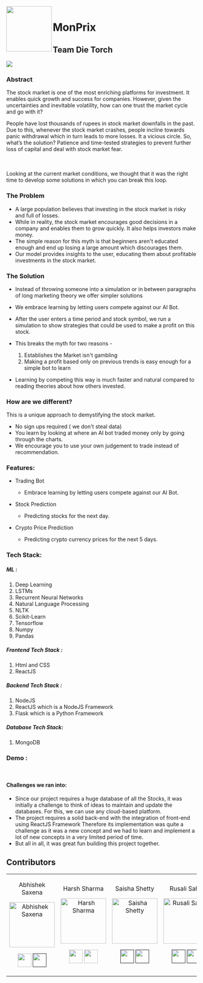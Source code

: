 <img align="left" width="120" height="120" src="https://github.com/saxenabhishek/MonPrix/blob/hs/ml/nlp/ML/Pics%20Support/stock-logo.png">

# MonPrix 
## Team Die Torch
<img src="https://github.com/saxenabhishek/MonPrix/blob/hs/ml/nlp/ML/Pics%20Support/Main%20Page.png">


### Abstract

The stock market is one of the most enriching platforms for investment. It enables quick growth and success for companies. However, given the uncertainties and inevitable volatility, how can one trust the market cycle and go with it? 

People have lost thousands of rupees in stock market downfalls in the past. Due to this, whenever the stock market crashes, people incline towards panic withdrawal which in turn leads to more losses. It a vicious circle. So, what’s the solution? Patience and time-tested strategies to prevent further loss of capital and deal with stock market fear.

<br><br>
Looking at the current market conditions, we thought that it was the right time to develop some solutions in which you can break this loop.


### The Problem
  -  A large population believes that investing in the stock market is risky and full of losses.
  -  While in reality, the stock market encourages good decisions in a company and enables them to grow quickly. It also helps investors make money.
  -  The simple reason for this myth is that beginners aren't educated enough and end up losing a large amount which discourages them.
  -  Our model provides insights to the user, educating them  about profitable investments in the stock market.


### The Solution
- Instead of throwing someone into a simulation or in between paragraphs of long marketing theory we offer simpler solutions
- We embrace learning by letting users compete against our AI Bot.
- After the user enters a time period and stock symbol, we run a simulation to show strategies that could be used to make a profit on this stock.
- This breaks the myth for two reasons -
    1. Establishes the Market isn't gambling 
    2. Making a profit based only on previous trends is easy enough for a simple bot to learn

- Learning by competing this way is much faster and natural compared to reading theories about how others invested.


### How are we  different?
This is a unique approach to demystifying the stock market. 
- No sign ups required ( we don't steal  data)
- You learn by looking at where an AI bot  traded money only by going through the  charts.
- We encourage you to use your own  judgement to trade instead of  recommendation.

### Features:

- Trading Bot
  - Embrace learning by letting users compete against our AI Bot.
  
- Stock Prediction
  - Predicting stocks for the next day.

- Crypto Price Prediction
  - Predicting crypto currency prices for the next 5 days.




### Tech Stack:
##### ML :

  1.	Deep Learning
  2.	LSTMs
  3.	Recurrent Neural Networks
  4.	Natural Language Processing
  5.	NLTK
  6.	Scikit-Learn
  7.	Tensorflow
  8.  Numpy
  9.  Pandas

##### Frontend Tech Stack :

1. Html and CSS
2. ReactJS

##### Backend Tech Stack :

1. NodeJS
2. ReactJS which is a NodeJS Framework
3. Flask which is a Python Framework

##### Database Tech Stack:

1. MongoDB

  
  ### Demo :
   <img src="">
  <img src="">
    <img src="">
      <img src="">
        <img src="">
         <img src="">
        <br>
 
  #### Challenges we ran into:
  -  Since our project requires a huge database of all the Stocks, it was initially a challenge to think of ideas to maintain and update the databases. 
     For this, we can use any cloud-based platform. 
  -  The project requires a solid back-end with the integration of front-end using ReactJS Framework
     Therefore its implementation was quite a challenge as it was a new concept and we had to learn and implement a lot of new concepts in a very limited period of time.
  -  But all in all, it was great fun building this project together.

  
  
  ## Contributors

<table>
<tr align="center">

<td>

Abhishek Saxena

<p align="center">
<img src = "https://avatars0.githubusercontent.com/u/33656173?s=400&u=a411c58cfffec9bf59da192674093abf4b82bd04&v=4"  height="120" alt="Abhishek Saxena">
</p>
<p align="center">
<a href = "https://github.com/harshshaw"><img src = "http://www.iconninja.com/files/241/825/211/round-collaboration-social-github-code-circle-network-icon.svg" width="36" height = "36"/></a>
<a href = "">
<img src = "http://www.iconninja.com/files/863/607/751/network-linkedin-social-connection-circular-circle-media-icon.svg" width="36" height="36"/>
</a>
</p>
</td>


<td>

Harsh Sharma

<p align="center">
<img src = "https://avatars.githubusercontent.com/harshgeek4coder"  height="120" alt="Harsh Sharma">
</p>
<p align="center">
<a href = "https://github.com/harshgeek4coder"><img src = "http://www.iconninja.com/files/241/825/211/round-collaboration-social-github-code-circle-network-icon.svg" width="36" height = "36"/></a>
<a href = "https://www.linkedin.com/in/harsh-sharma-484a4ab6/">
<img src = "http://www.iconninja.com/files/863/607/751/network-linkedin-social-connection-circular-circle-media-icon.svg" width="36" height="36"/>
</a>
</p>
</td>


<td>

Saisha Shetty

<p align="center">
<img src = "https://avatars.githubusercontent.com/SaishaShetty"  height="120" alt="Saisha Shetty">
</p>
<p align="center">
<a href = ""><img src = "http://www.iconninja.com/files/241/825/211/round-collaboration-social-github-code-circle-network-icon.svg" width="36" height = "36"/></a>
<a href = "">
<img src = "http://www.iconninja.com/files/863/607/751/network-linkedin-social-connection-circular-circle-media-icon.svg" width="36" height="36"/>
</a>
</p>
</td>

<td>

Rusali Saha

<p align="center">
<img src = "https://avatars.githubusercontent.com/rusali28"  height="120" alt="Rusali Saha">
</p>
<p align="center">
<a href = ""><img src = "http://www.iconninja.com/files/241/825/211/round-collaboration-social-github-code-circle-network-icon.svg" width="36" height = "36"/></a>
<a href = "">
<img src = "http://www.iconninja.com/files/863/607/751/network-linkedin-social-connection-circular-circle-media-icon.svg" width="36" height="36"/>
</a>
</p>
</td>






  </table>
</tr>
  </table>
  
  
